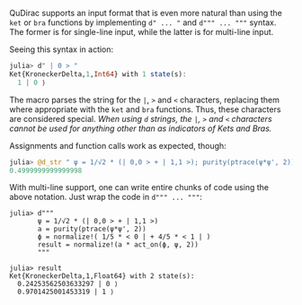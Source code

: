 QuDirac supports an input format that is even more natural than using the `ket` or `bra` functions by implementing `d" ... "` and `d""" ... """` syntax. The former is for single-line input, while the latter is for multi-line input.

Seeing this syntax in action:

```julia
julia> d" | 0 > "
Ket{KroneckerDelta,1,Int64} with 1 state(s):
  1 | 0 ⟩
```

The macro parses the string for the `|`, `>` and `<` characters, replacing them where appropriate with the `ket` and `bra` functions. Thus, these characters are considered special. *When using `d` strings, the `|`, `>` and `<` characters cannot be used for anything other than as indicators of Kets and Bras.*

Assignments and function calls work as expected, though:

```julia
julia> @d_str " ψ = 1/√2 * (| 0,0 > + | 1,1 >); purity(ptrace(ψ*ψ', 2)) "
0.4999999999999998
```

With multi-line support, one can write entire chunks of code using the above notation. Just wrap the code in `d""" ... """`:

```
julia> d"""
       ψ = 1/√2 * (| 0,0 > + | 1,1 >)
       a = purity(ptrace(ψ*ψ', 2))
       ϕ = normalize!( 1/5 * < 0 | + 4/5 * < 1 | )
       result = normalize!(a * act_on(ϕ, ψ, 2))
       """

julia> result
Ket{KroneckerDelta,1,Float64} with 2 state(s):
  0.24253562503633297 | 0 ⟩
  0.9701425001453319 | 1 ⟩
```

